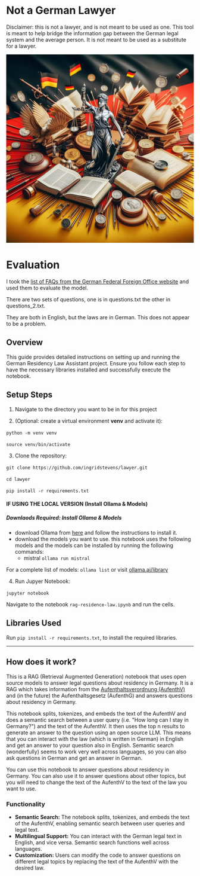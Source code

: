 # Not a German Lawyer 
Disclaimer: this is not a lawyer, and is not meant to be used as one. This tool is meant to help bridge the information gap between the German legal system and the average person. It is not meant to be used as a substitute for a lawyer.

![German Lawyer](/img/german-law.jpeg)

# Evaluation
I took the [list of FAQs from the German Federal Foreign Office website](https://www.auswaertiges-amt.de/en/visa-service/buergerservice/faq/-/606852?openAccordionId=item-606664-0-panel) and used them to evaluate the model. 

There are two sets of questions, one is in questions.txt the other in questions_2.txt.

They are both in English, but the laws are in German. This does not appear to be a problem.


## Overview

This guide provides detailed instructions on setting up and running the German Residency Law Assistant project. Ensure you follow each step to have the necessary libraries installed and successfully execute the notebook.

## Setup Steps

1. Navigate to the directory you want to be in for this project

2. (Optional: create a virtual environment **venv** and activate it):

`python -m venv venv`

`source venv/bin/activate`

3. Clone the repository:

`git clone https://github.com/ingridstevens/lawyer.git`

`cd lawyer`

`pip install -r requirements.txt`


#### IF USING THE LOCAL VERSION (Install Ollama & Models)

##### Downlaods Required: Install Ollama & Models
 
- download Ollama from [here](https://ollama.ai) and follow the instructions to install it.
- download the models you want to use. this notebook uses the following models and the models can be installed by running the following commands:
    - mistral `ollama run mistral`

For a complete list of models: `ollama list` or visit [ollama.ai/library](https://ollama.ai/library)


4. Run Jupyer Notebook:

`jupyter notebook`

Navigate to the notebook `rag-residence-law.ipynb` and run the cells.

## Libraries Used

Run `pip install -r requirements.txt`, to install the required libraries.

---- 

## How does it work?

This is a RAG (Retrieval Augmented Generation) notebook that uses open source models to answer legal questions about residency in Germany. It is a RAG which takes information from the [Aufenthaltsverordnung (AufenthV)](https://www.gesetze-im-internet.de/aufenthv/BJNR294510004.html) and (in the future) the Aufenthaltsgesetz (AufenthG) and answers questions about residency in Germany.

This notebook splits, tokenizes, and embeds the text of the AufenthV and does a semantic search between a user query (i.e. "How long can I stay in Germany?") and the text of the AufenthV. It then uses the top n results to generate an answer to the question using an open source LLM.
This means that you can interact with the law (which is written in German) in English and get an answer to your question also in English.
Semantic search (wonderfully) seems to work very well across languages, so you can also ask questions in German and get an answer in German.

You can use this notebook to answer questions about residency in Germany. You can also use it to answer questions about other topics, but you will need to change the text of the AufenthV to the text of the law you want to use.

### Functionality 

- **Semantic Search:** The notebook splits, tokenizes, and embeds the text of the AufenthV, enabling semantic search between user queries and legal text.
- **Multilingual Support:** You can interact with the German legal text in English, and vice versa. Semantic search functions well across languages.
- **Customization:** Users can modify the code to answer questions on different legal topics by replacing the text of the AufenthV with the desired law.

